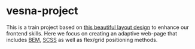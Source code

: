 # vesna-project

This is a train project based on <a href='https://www.figma.com/file/5qLjm23YfuTE9ieWlP701p/%D1%81%D0%B0%D0%B9%D1%82-VESNA-(Copy)?node-id=0%3A1'>this beautiful layout design</a> to enhance our frontend skills. Here we focus on creating an adaptive web-page that includes <a href='https://getbem.com/'>BEM</a>, <a href='https://sass-lang.com/'>SCSS</a> as well as flex/grid positioning methods.
